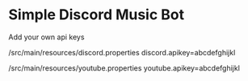 # Simple Discord Music Bot

Add your own api keys

/src/main/resources/discord.properties
discord.apikey=abcdefghijkl

/src/main/resources/youtube.properties
youtube.apikey=abcdefghijkl
